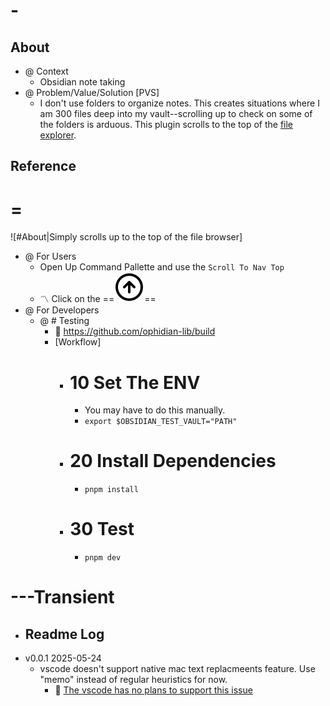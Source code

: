 # -

## About

* @ Context
	* Obsidian note taking
* @ Problem/Value/Solution [PVS]
	* I don't use folders to organize notes. This creates situations where I am 300 files deep into my vault--scrolling up to check on some of the folders is arduous. This plugin scrolls to the top of the [file explorer](https://help.obsidian.md/plugins/file-explorer).

## Reference

# =

![#About|Simply scrolls up to the top of the file browser]

* @ For Users
	* Open Up Command Pallette and use the `Scroll To Nav Top`
	* 〽️ Click on the ==![circle-arrow-up](https://github.com/lucide-icons/lucide/blob/main/icons/circle-arrow-up.svg)==
* @ For Developers
	* @ # Testing
		* 📝 <https://github.com/ophidian-lib/build>
		* [Workflow]
			* # 10 Set The ENV
				* You may have to do this manually.
				* `export $OBSIDIAN_TEST_VAULT="PATH"`
			* # 20 Install Dependencies
				* `pnpm install`
			* # 30 Test
				* `pnpm dev`

# ---Transient

* ## Readme Log
* v0.0.1 2025-05-24
	* vscode doesn't support native mac text replacmeents feature. Use "memo" instead of regular heuristics for now.
		* 💁 [The vscode has no plans to support this issue](https://github.com/microsoft/vscode/issues/163134#issuecomment-1407543177)

